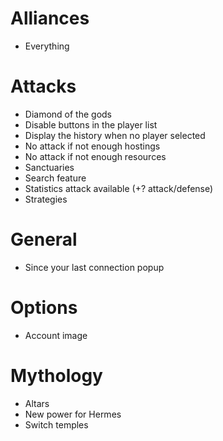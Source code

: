 # Alliances
* Everything

# Attacks
* Diamond of the gods
* Disable buttons in the player list
* Display the history when no player selected
* No attack if not enough hostings
* No attack if not enough resources
* Sanctuaries
* Search feature
* Statistics attack available (+? attack/defense)
* Strategies

# General
* Since your last connection popup

# Options
* Account image

# Mythology
* Altars
* New power for Hermes
* Switch temples
